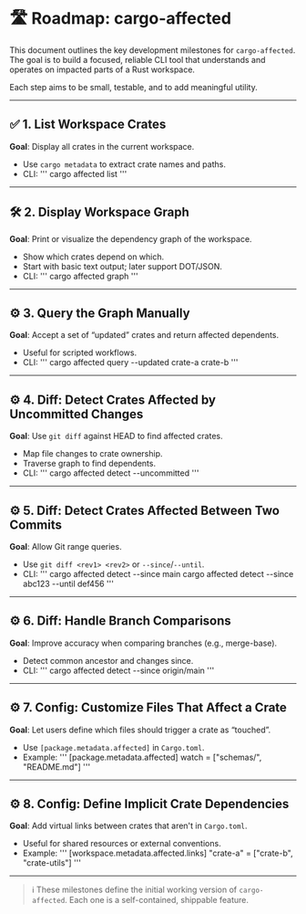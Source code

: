 # 🛣️ Roadmap: cargo-affected

This document outlines the key development milestones for `cargo-affected`. The goal is to build a focused, reliable CLI tool that understands and operates on impacted parts of a Rust workspace.

Each step aims to be small, testable, and to add meaningful utility.

---

## ✅ 1. List Workspace Crates

**Goal**: Display all crates in the current workspace.

- Use `cargo metadata` to extract crate names and paths.
- CLI:
  '''
  cargo affected list
  '''

---

## 🛠 2. Display Workspace Graph

**Goal**: Print or visualize the dependency graph of the workspace.

- Show which crates depend on which.
- Start with basic text output; later support DOT/JSON.
- CLI:
  '''
  cargo affected graph
  '''

---

## ⚙️ 3. Query the Graph Manually

**Goal**: Accept a set of “updated” crates and return affected dependents.

- Useful for scripted workflows.
- CLI:
  '''
  cargo affected query --updated crate-a crate-b
  '''

---

## ⚙️ 4. Diff: Detect Crates Affected by Uncommitted Changes

**Goal**: Use `git diff` against HEAD to find affected crates.

- Map file changes to crate ownership.
- Traverse graph to find dependents.
- CLI:
  '''
  cargo affected detect --uncommitted
  '''

---

## ⚙️ 5. Diff: Detect Crates Affected Between Two Commits

**Goal**: Allow Git range queries.

- Use `git diff <rev1> <rev2>` or `--since`/`--until`.
- CLI:
  '''
  cargo affected detect --since main
  cargo affected detect --since abc123 --until def456
  '''

---

## ⚙️ 6. Diff: Handle Branch Comparisons

**Goal**: Improve accuracy when comparing branches (e.g., merge-base).

- Detect common ancestor and changes since.
- CLI:
  '''
  cargo affected detect --since origin/main
  '''

---

## ⚙️ 7. Config: Customize Files That Affect a Crate

**Goal**: Let users define which files should trigger a crate as “touched”.

- Use `[package.metadata.affected]` in `Cargo.toml`.
- Example:
  '''
  [package.metadata.affected]
  watch = ["schemas/", "README.md"]
  '''

---

## ⚙️ 8. Config: Define Implicit Crate Dependencies

**Goal**: Add virtual links between crates that aren't in `Cargo.toml`.

- Useful for shared resources or external conventions.
- Example:
  '''
  [workspace.metadata.affected.links]
  "crate-a" = ["crate-b", "crate-utils"]
  '''

---

> ℹ️ These milestones define the initial working version of `cargo-affected`. Each one is a self-contained, shippable feature.
